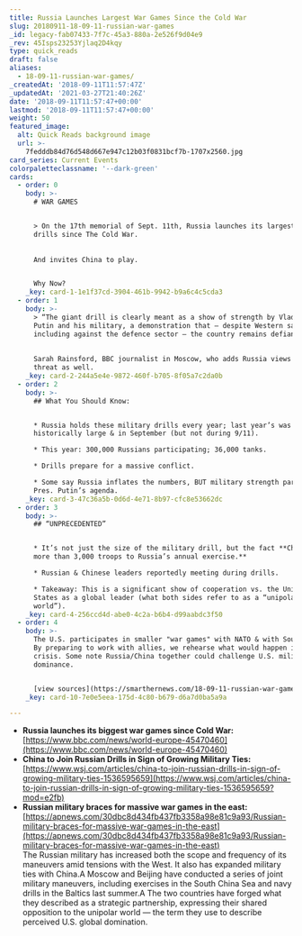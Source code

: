 ```yaml
---
title: Russia Launches Largest War Games Since the Cold War
slug: 20180911-18-09-11-russian-war-games
_id: legacy-fab07433-7f7c-45a3-880a-2e526f9d04e9
_rev: 45Isps23253Yjlaq2D4kqy
type: quick_reads
draft: false
aliases:
  - 18-09-11-russian-war-games/
_createdAt: '2018-09-11T11:57:47Z'
_updatedAt: '2021-03-27T21:40:26Z'
date: '2018-09-11T11:57:47+00:00'
lastmod: '2018-09-11T11:57:47+00:00'
weight: 50
featured_image:
  alt: Quick Reads background image
  url: >-
    7fedddb84d76d548d667e947c12b03f0831bcf7b-1707x2560.jpg
card_series: Current Events
colorpaletteclassname: '--dark-green'
cards:
  - order: 0
    body: >-
      # WAR GAMES


      > On the 17th memorial of Sept. 11th, Russia launches its largest military
      drills since The Cold War.  
        
        
      And invites China to play.


      Why Now?
    _key: card-1-1e1f37cd-3904-461b-9942-b9a6c4c5cda3
  - order: 1
    body: >-
      > “The giant drill is clearly meant as a show of strength by Vladimir
      Putin and his military, a demonstration that – despite Western sanctions,
      including against the defence sector – the country remains defiant.”  
        
        
      Sarah Rainsford, BBC journalist in Moscow, who adds Russia views NATO as a
      threat as well.
    _key: card-2-244a5e4e-9872-460f-b705-8f05a7c2da0b
  - order: 2
    body: >-
      ## What You Should Know:


      * Russia holds these military drills every year; last year’s was also
      historically large & in September (but not during 9/11).

      * This year: 300,000 Russians participating; 36,000 tanks.

      * Drills prepare for a massive conflict.

      * Some say Russia inflates the numbers, BUT military strength part of
      Pres. Putin’s agenda.
    _key: card-3-47c36a5b-0d6d-4e71-8b97-cfc8e53662dc
  - order: 3
    body: >-
      ## “UNPRECEDENTED”


      * It’s not just the size of the military drill, but the fact **China added
      more than 3,000 troops to Russia’s annual exercise.**

      * Russian & Chinese leaders reportedly meeting during drills.

      * Takeaway: This is a significant show of cooperation vs. the United
      States as a global leader (what both sides refer to as a “unipolar
      world”).
    _key: card-4-256ccd4d-abe0-4c2a-b6b4-d99aabdc3f50
  - order: 4
    body: >-
      The U.S. participates in smaller "war games" with NATO & with South Korea.
      By preparing to work with allies, we rehearse what would happen in a
      crisis. Some note Russia/China together could challenge U.S. military
      dominance.


      [view sources](https://smarthernews.com/18-09-11-russian-war-games/)
    _key: card-10-7e0e5eea-175d-4c80-b679-d6a7d0ba5a9a

---
```

* **Russia launches its biggest war games since Cold War:**  
[https://www.bbc.com/news/world-europe-45470460](https://www.bbc.com/news/world-europe-45470460)
* **China to Join Russian Drills in Sign of Growing Military Ties:**  
[https://www.wsj.com/articles/china-to-join-russian-drills-in-sign-of-growing-military-ties-1536595659](https://www.wsj.com/articles/china-to-join-russian-drills-in-sign-of-growing-military-ties-1536595659?mod=e2fb)
* **Russian military braces for massive war games in the east:**  
[https://apnews.com/30dbc8d434fb437fb3358a98e81c9a93/Russian-military-braces-for-massive-war-games-in-the-east](https://apnews.com/30dbc8d434fb437fb3358a98e81c9a93/Russian-military-braces-for-massive-war-games-in-the-east)  
The Russian military has increased both the scope and frequency of its maneuvers amid tensions with the West. It also has expanded military ties with China.A Moscow and Beijing have conducted a series of joint military maneuvers, including exercises in the South China Sea and navy drills in the Baltics last summer.A The two countries have forged what they described as a strategic partnership, expressing their shared opposition to the unipolar world — the term they use to describe perceived U.S. global domination.